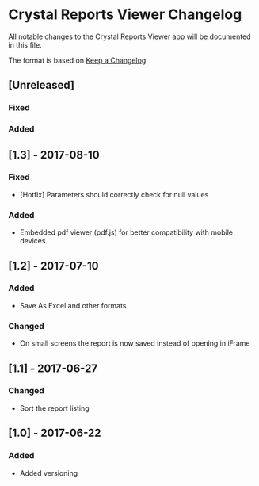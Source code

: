 # Crystal Reports Viewer Changelog
All notable changes to the Crystal Reports Viewer app will be documented in this file.

The format is based on [Keep a Changelog](http://keepachangelog.com/en/1.0.0/)

## [Unreleased]
### Fixed

### Added


## [1.3] - 2017-08-10
### Fixed
- [Hotfix] Parameters should correctly check for null values

### Added
- Embedded pdf viewer (pdf.js) for better compatibility with mobile devices.

## [1.2] - 2017-07-10
### Added
- Save As Excel and other formats

### Changed
- On small screens the report is now saved instead of opening in iFrame

## [1.1] - 2017-06-27
### Changed
- Sort the report listing

## [1.0] - 2017-06-22
### Added
- Added versioning
